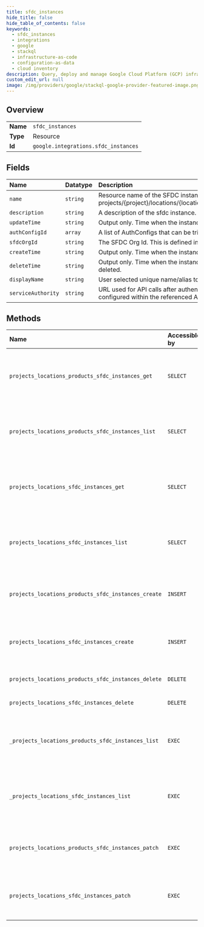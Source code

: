 ```yaml
---
title: sfdc_instances
hide_title: false
hide_table_of_contents: false
keywords:
  - sfdc_instances
  - integrations
  - google    
  - stackql
  - infrastructure-as-code
  - configuration-as-data
  - cloud inventory
description: Query, deploy and manage Google Cloud Platform (GCP) infrastructure and resources using SQL
custom_edit_url: null
image: /img/providers/google/stackql-google-provider-featured-image.png
---
```

  
    

## Overview
<table><tbody>
<tr><td><b>Name</b></td><td><code>sfdc_instances</code></td></tr>
<tr><td><b>Type</b></td><td>Resource</td></tr>
<tr><td><b>Id</b></td><td><code>google.integrations.sfdc_instances</code></td></tr>
</tbody></table>

## Fields
| Name | Datatype | Description |
|:-----|:---------|:------------|
| `name` | `string` | Resource name of the SFDC instance projects/&#123;project&#125;/locations/&#123;location&#125;/sfdcInstances/&#123;sfdcInstance&#125;. |
| `description` | `string` | A description of the sfdc instance. |
| `updateTime` | `string` | Output only. Time when the instance was last updated |
| `authConfigId` | `array` | A list of AuthConfigs that can be tried to open the channel to SFDC |
| `sfdcOrgId` | `string` | The SFDC Org Id. This is defined in salesforce. |
| `createTime` | `string` | Output only. Time when the instance is created |
| `deleteTime` | `string` | Output only. Time when the instance was deleted. Empty if not deleted. |
| `displayName` | `string` | User selected unique name/alias to easily reference an instance. |
| `serviceAuthority` | `string` | URL used for API calls after authentication (the login authority is configured within the referenced AuthConfig). |
## Methods
| Name | Accessible by | Required Params | Description |
|:-----|:--------------|:----------------|:------------|
| `projects_locations_products_sfdc_instances_get` | `SELECT` | `locationsId, productsId, projectsId, sfdcInstancesId` | Gets an sfdc instance. If the instance doesn't exist, Code.NOT_FOUND exception will be thrown. |
| `projects_locations_products_sfdc_instances_list` | `SELECT` | `locationsId, productsId, projectsId` | Lists all sfdc instances that match the filter. Restrict to sfdc instances belonging to the current client only. |
| `projects_locations_sfdc_instances_get` | `SELECT` | `locationsId, projectsId, sfdcInstancesId` | Gets an sfdc instance. If the instance doesn't exist, Code.NOT_FOUND exception will be thrown. |
| `projects_locations_sfdc_instances_list` | `SELECT` | `locationsId, projectsId` | Lists all sfdc instances that match the filter. Restrict to sfdc instances belonging to the current client only. |
| `projects_locations_products_sfdc_instances_create` | `INSERT` | `locationsId, productsId, projectsId` | Creates an sfdc instance record. Store the sfdc instance in Spanner. Returns the sfdc instance. |
| `projects_locations_sfdc_instances_create` | `INSERT` | `locationsId, projectsId` | Creates an sfdc instance record. Store the sfdc instance in Spanner. Returns the sfdc instance. |
| `projects_locations_products_sfdc_instances_delete` | `DELETE` | `locationsId, productsId, projectsId, sfdcInstancesId` | Deletes an sfdc instance. |
| `projects_locations_sfdc_instances_delete` | `DELETE` | `locationsId, projectsId, sfdcInstancesId` | Deletes an sfdc instance. |
| `_projects_locations_products_sfdc_instances_list` | `EXEC` | `locationsId, productsId, projectsId` | Lists all sfdc instances that match the filter. Restrict to sfdc instances belonging to the current client only. |
| `_projects_locations_sfdc_instances_list` | `EXEC` | `locationsId, projectsId` | Lists all sfdc instances that match the filter. Restrict to sfdc instances belonging to the current client only. |
| `projects_locations_products_sfdc_instances_patch` | `EXEC` | `locationsId, productsId, projectsId, sfdcInstancesId` | Updates an sfdc instance. Updates the sfdc instance in spanner. Returns the sfdc instance. |
| `projects_locations_sfdc_instances_patch` | `EXEC` | `locationsId, projectsId, sfdcInstancesId` | Updates an sfdc instance. Updates the sfdc instance in spanner. Returns the sfdc instance. |
